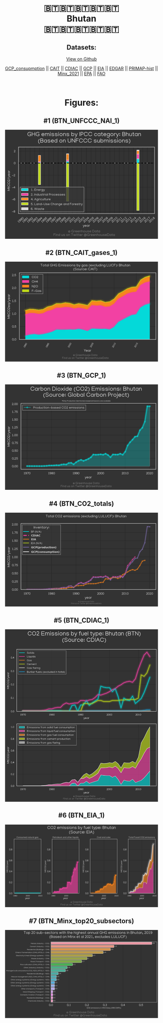 
<center>
<h1 align="center">
🇧🇹🇧🇹🇧🇹🇧🇹🇧🇹
<br>
Bhutan
<br>
🇧🇹🇧🇹🇧🇹🇧🇹🇧🇹
</h1>
<h2>Datasets:</h2>
<p><a href="https://github.com/dquintani/GreenhouseData/tree/master/country_data/BTN_Bhutan/data">View on Github</a>
<br></p><p><a href="data/BTN_GCP_consupmption.csv">GCP_consupmption</a> || <a href="data/BTN_CAIT.csv">CAIT</a> || <a href="data/BTN_CDIAC.csv">CDIAC</a> || <a href="data/BTN_GCP.csv">GCP</a> || <a href="data/BTN_EIA.csv">EIA</a> || <a href="data/BTN_EDGAR.csv">EDGAR</a> || <a href="data/BTN_PRIMAP-hist.csv">PRIMAP-hist</a> || <a href="data/BTN_Minx_2021.csv">Minx_2021</a> || <a href="data/BTN_EPA.csv">EPA</a> || <a href="data/BTN_FAO.csv">FAO</a></p><p><br></p>
<h1>Figures:</h1><h2>#1 (BTN_UNFCCC_NAI_1)</h2>
<p><img alt="" src="figures/BTN_UNFCCC_NAI_1.png" /></p><h2>#2 (BTN_CAIT_gases_1)</h2>
<p><img alt="" src="figures/BTN_CAIT_gases_1.png" /></p><h2>#3 (BTN_GCP_1)</h2>
<p><img alt="" src="figures/BTN_GCP_1.png" /></p><h2>#4 (BTN_CO2_totals)</h2>
<p><img alt="" src="figures/BTN_CO2_totals.png" /></p><h2>#5 (BTN_CDIAC_1)</h2>
<p><img alt="" src="figures/BTN_CDIAC_1.png" /></p><h2>#6 (BTN_EIA_1)</h2>
<p><img alt="" src="figures/BTN_EIA_1.png" /></p><h2>#7 (BTN_Minx_top20_subsectors)</h2>
<p><img alt="" src="figures/BTN_Minx_top20_subsectors.png" /></p>